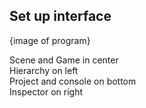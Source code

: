 ## Set up interface

{image of program}

Scene and Game in center<br>
Hierarchy on left<br>
Project and console on bottom<br>
Inspector on right<br>

